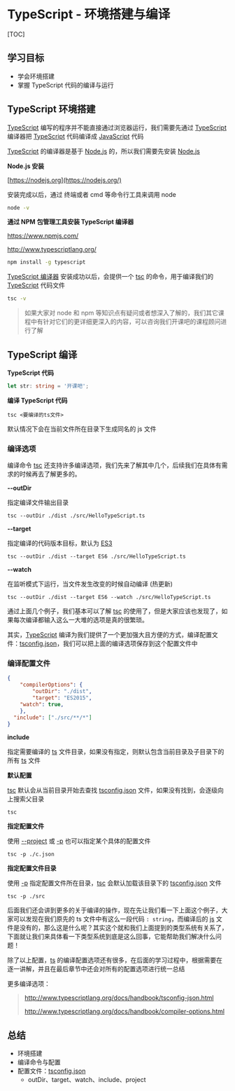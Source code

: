 

# TypeScript - 环境搭建与编译

[TOC]

## 学习目标

- 学会环境搭建
- 掌握 TypeScript 代码的编译与运行



## TypeScript 环境搭建

<u>TypeScript</u> 编写的程序并不能直接通过浏览器运行，我们需要先通过 <u>TypeScript</u> 编译器把 <u>TypeScript</u> 代码编译成 <u>JavaScript</u> 代码

<u>TypeScript</u> 的编译器是基于 <u>Node.js</u> 的，所以我们需要先安装 <u>Node.js</u>

**Node.js 安装**

[https://nodejs.org](https://nodejs.org/)

安装完成以后，通过 终端或者 cmd 等命令行工具来调用 node

```bash
node -v
```

**通过 NPM 包管理工具安装 TypeScript 编译器**

https://www.npmjs.com/

http://www.typescriptlang.org/

```bash
npm install -g typescript
```

<u>TypeScript 编译器</u> 安装成功以后，会提供一个 <u>tsc</u> 的命令，用于编译我们的 <u>TypeScript</u> 代码文件

```bash
tsc -v
```

> 如果大家对 node 和 npm 等知识点有疑问或者想深入了解的，我们其它课程中有针对它们的更详细更深入的内容，可以咨询我们开课吧的课程顾问进行了解

## TypeScript 编译

**TypeScript 代码**

```typescript
let str: string = '开课吧';
```

**编译 TypeScript 代码**

```shell
tsc <要编译的ts文件>
```

默认情况下会在当前文件所在目录下生成同名的 js 文件

### 编译选项

编译命令 <u>tsc</u> 还支持许多编译选项，我们先来了解其中几个，后续我们在具体有需求的时候再去了解更多的。

**--outDir**

指定编译文件输出目录

```shell
tsc --outDir ./dist ./src/HelloTypeScript.ts
```

**--target**

指定编译的代码版本目标，默认为 <u>ES3</u>

```shell
tsc --outDir ./dist --target ES6 ./src/HelloTypeScript.ts
```

**--watch**

在监听模式下运行，当文件发生改变的时候自动编译 (热更新)

```shell
tsc --outDir ./dist --target ES6 --watch ./src/HelloTypeScript.ts
```

通过上面几个例子，我们基本可以了解 <u>tsc</u> 的使用了，但是大家应该也发现了，如果每次编译都输入这么一大堆的选项是真的很繁琐。

其实，<u>TypeScript</u> 编译为我们提供了一个更加强大且方便的方式，编译配置文件：<u>tsconfig.json</u>，我们可以把上面的编译选项保存到这个配置文件中

### 编译配置文件

```json
{
	"compilerOptions": {
		"outDir": "./dist",
		"target": "ES2015",
    "watch": true,
	},
  "include": ["./src/**/*"]
}
```

**include**

指定需要编译的 <u>ts</u> 文件目录，如果没有指定，则默认包含当前目录及子目录下的所有 <u>ts</u> 文件

**默认配置**

<u>tsc</u> 默认会从当前目录开始去查找 <u>tsconfig.json</u> 文件，如果没有找到，会逐级向上搜索父目录

```shell
tsc
```

**指定配置文件**

使用 <u>--project</u> 或 <u>-p</u> 也可以指定某个具体的配置文件

```shell
tsc -p ./c.json
```

**指定配置文件目录**

使用 <u>-p</u> 指定配置文件所在目录，<u>tsc</u> 会默认加载该目录下的 <u>tsconfig.json</u> 文件

```shell
tsc -p ./src
```

后面我们还会讲到更多的关于编译的操作，现在先让我们看一下上面这个例子，大家可以发现在我们原先的 ts 文件中有这么一段代码 `: string`，而编译后的 <u>js</u> 文件是没有的，那么这是什么呢？其实这个就和我们上面提到的类型系统有关系了，下面就让我们来具体看一下类型系统到底是这么回事，它能帮助我们解决什么问题！

除了以上配置，<u>ts</u> 的编译配置选项还有很多，在后面的学习过程中，根据需要在逐一讲解，并且在最后章节中还会对所有的配置选项进行统一总结

更多编译选项：

> http://www.typescriptlang.org/docs/handbook/tsconfig-json.html
>
> http://www.typescriptlang.org/docs/handbook/compiler-options.html



## 总结

- 环境搭建
- 编译命令与配置
- 配置文件：<u>tsconfig.json</u>
  - outDir、target、watch、include、project

